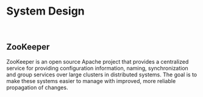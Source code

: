 # System Design

<br>

## ZooKeeper
ZooKeeper is an open source Apache project that provides a centralized service for providing configuration information, naming, synchronization and group services over large clusters in distributed systems. The goal is to make these systems easier to manage with improved, more reliable propagation of changes.
